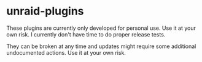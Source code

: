 # unraid-plugins

These plugins are currently only developed for personal use. Use it at your own risk. I currently don't have time to do proper release tests.

They can be broken at any time and updates might require some additional undocumented actions. Use it at your own risk.
